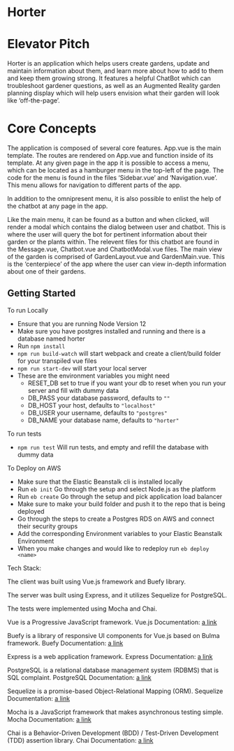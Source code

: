 # Horter

# Elevator Pitch

Horter is an application which helps users create gardens, update and maintain information about them,
and learn more about how to add to them and keep them growing strong. It features a helpful ChatBot which can
troubleshoot gardener questions, as well as an Augmented Reality garden planning display which will help users
envision what their garden will look like ‘off-the-page’.


# Core Concepts

The application is composed of several core features. App.vue is the main template. The routes are rendered on App.vue and
function inside of its template.
At any given page in the app it is possible to access a menu, which can be located as a hamburger menu in the top-left of the page.
The code for the menu is found in the files ‘Sidebar.vue’ and ‘Navigation.vue’. This menu allows for navigation to different parts
of the app.

In addition to the omnipresent menu, it is also possible to enlist the help of the chatbot at any page in the app.

Like the main menu, it can be found as a button and when clicked, will render a modal which contains the dialog between user and chatbot.
This is where the user will query the bot for pertinent information about their garden or the plants within. The relevent files for this chatbot
are found in the Message.vue, Chatbot.vue and ChatbotModal.vue files.
The main view of the garden is comprised of GardenLayout.vue and GardenMain.vue. This is the ‘centerpiece’ of the app where the user can view
in-depth information about one of their gardens.

## Getting Started

To run Locally

- Ensure that you are running Node Version 12
- Make sure you have postgres installed and running and there is a database named horter
- Run `npm install`
- `npm run build-watch` will start webpack and create a client/build folder for your transpiled vue files
- `npm run start-dev` will start your local server
- These are the environment variables you might need
  - RESET_DB set to true if you want your db to reset when you run your server and fill with dummy data
  - DB_PASS your database password, defaults to `""`
  - DB_HOST your host, defaults to `"localhost"`
  - DB_USER your username, defaults to `"postgres"`
  - DB_NAME your database name, defaults to `"horter"`

To run tests

- `npm run test` Will run tests, and empty and refill the database with dummy data

To Deploy on AWS

- Make sure that the Elastic Beanstalk cli is installed locally
- Run `eb init` Go through the setup and select Node.js as the platform
- Run `eb create` Go through the setup and pick application load balancer
- Make sure to make your build folder and push it to the repo that is being deployed
- Go through the steps to create a Postgres RDS on AWS and connect their security groups
- Add the corresponding Environment variables to your Elastic Beanstalk Environment
- When you make changes and would like to redeploy run `eb deploy <name>`

Tech Stack:

The client was built using Vue.js framework and Buefy library.

The server was built using Express, and it utilizes Sequelize for PostgreSQL.

The tests were implemented using Mocha and Chai.

Vue is a Progressive JavaScript framework.
Vue.js Documentation: [a link](https://vuejs.org/v2/guide/)

Buefy is a library of responsive UI components for Vue.js based on Bulma framework.
Buefy Documentation: [a link](https://buefy.org/documentation/)

Express is a web application framework.
Express Documentation: [a link](https://expressjs.com/en/api.html)

PostgreSQL is a relational database management system (RDBMS) that is SQL complaint.
PostgreSQL Documentation: [a link](https://www.postgresql.org/docs/)

Sequelize is a promise-based Object-Relational Mapping (ORM).
Sequelize Documentation: [a link](https://sequelize.org/master/)

Mocha is a JavaScript framework that makes asynchronous testing simple.
Mocha Documentation: [a link](https://mochajs.org/)

Chai is a Behavior-Driven Development (BDD) / Test-Driven Development (TDD) assertion library.
Chai Documentation: [a link](https://www.chaijs.com/api/)
